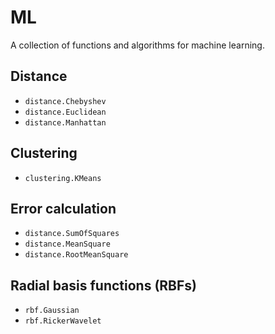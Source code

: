 # ML

A collection of functions and algorithms for machine learning.

## Distance

* `distance.Chebyshev`
* `distance.Euclidean`
* `distance.Manhattan`

## Clustering

* `clustering.KMeans`

## Error calculation

* `distance.SumOfSquares`
* `distance.MeanSquare`
* `distance.RootMeanSquare`

## Radial basis functions (RBFs)

* `rbf.Gaussian`
* `rbf.RickerWavelet`
